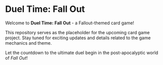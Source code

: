 # Duel Time: Fall Out

Welcome to **Duel Time: Fall Out** - a Fallout-themed card game!

This repository serves as the placeholder for the upcoming card game project. Stay tuned for exciting updates and details related to the game mechanics and theme.

Let the countdown to the ultimate duel begin in the post-apocalyptic world of *Fall Out*!